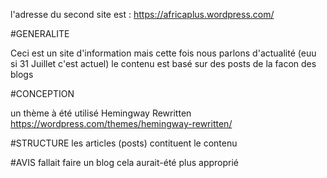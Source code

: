 l'adresse du second site est : https://africaplus.wordpress.com/



#GENERALITE

Ceci est un site d'information mais cette fois 
nous parlons d'actualité (euu si 31 Juillet c'est actuel)
le contenu est basé sur des posts de la facon des blogs

#CONCEPTION 

un thème à été utilisé 
Hemingway Rewritten 
https://wordpress.com/themes/hemingway-rewritten/


#STRUCTURE
les articles (posts) contituent le contenu 

#AVIS
fallait faire un blog cela aurait-été plus approprié
